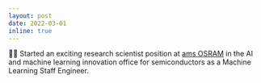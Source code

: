 ```yaml
---
layout: post
date: 2022-03-01
inline: true
---
```


👨‍💻 Started an exciting research scientist position at <a href="https://ams-osram.com/">ams OSRAM</a> in the AI and machine learning innovation office for semiconductors as a Machine Learning Staff Engineer.
